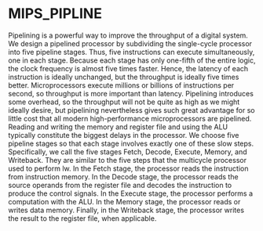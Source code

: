 # MIPS_PIPLINE
Pipelining is a powerful way to improve the throughput of a digital system. We design a pipelined processor by subdividing the single-cycle processor into five pipeline stages. Thus, five instructions can execute simultaneously, one in each stage. Because each stage has only one-fifth of the entire logic, the clock frequency is almost five times faster. Hence, the latency of each instruction is ideally unchanged, but the throughput is ideally five times better. Microprocessors execute millions or billions of instructions per second, so throughput is more important than latency. Pipelining introduces some overhead, so the throughput will not be quite as high as we might ideally desire, but pipelining nevertheless gives such great advantage for so little cost that all modern high-performance microprocessors are pipelined. Reading and writing the memory and register file and using the ALU typically constitute the biggest delays in the processor. We choose five pipeline stages so that each stage involves exactly one of these slow steps. Specifically, we call the five stages Fetch, Decode, Execute, Memory, and Writeback. They are similar to the five steps that the multicycle processor used to perform lw. In the Fetch stage, the processor reads the instruction from instruction memory. In the Decode stage, the processor reads the source operands from the register file and decodes the instruction to produce the control signals. In the Execute stage, the processor performs a computation with the ALU. In the Memory stage, the processor reads or writes data memory. Finally, in the Writeback stage, the processor writes the result to the register file, when applicable.
